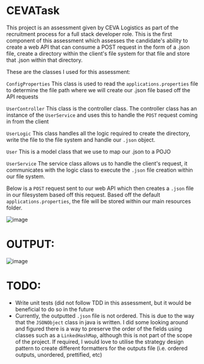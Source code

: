 # CEVATask
This project is an assessment given by CEVA Logistics as part of the recruitment process for a full stack developer role.
This is the first component of this assessment which assesses the candidate's ability to create a web API that can consume a POST request in the form of a .json file, 
create a directory within the client's file system for that file and store that .json within that directory.

These are the classes I used for this assessment:

```ConfigProperties```
This class is used to read the ``applications.properties`` file to determine the file path where we will create our .json file based off the API requests

``UserController``
This class is the controller class. The controller class has an instance of the ``UserService`` and uses this to handle the ``POST`` request coming in from the client

``UserLogic``
This class handles all the logic required to create the directory, write the file to the file system and handle our ``.json`` object. 

``User``
This is a model class that we use to map our .json to a POJO

``UserService``
The service class allows us to handle the client's request, it communicates with the logic class to execute the ``.json`` file creation within our file system. 

Below is a ``POST`` request sent to our web API which then creates a ``.json`` file in our filesystem based off this request. Based off the default ``applications.properties``, the file will be stored within our main resources folder.

![image](https://user-images.githubusercontent.com/51204670/175796154-78ccc7c4-d099-4f31-a0ee-a033a166fe32.png)
# OUTPUT:
![image](https://user-images.githubusercontent.com/51204670/175797025-aa103989-3ce4-4b98-aa97-5e03767a0d52.png)

# TODO:

- Write unit tests (did not follow TDD in this assessment, but it would be beneficial to do so in the future
- Currently, the outputted ``.json`` file is not ordered. This is due to the way that the ``JSONObject`` class in java is written.
I did some looking around and figured there is a way to preserve the order of the fields using classes such as a ``LinkedHashMap``, 
although this is not part of the scope of the project.
If required, I would love to utilise the strategy design pattern to create different formatters for the outputs file (i.e. ordered outputs, unordered, prettified, etc)



